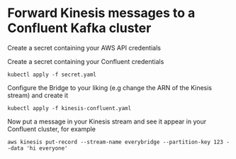 # Forward Kinesis messages to a Confluent Kafka cluster

Create a secret containing your AWS API credentials


Create a secret containing your Confluent credentials

```
kubectl apply -f secret.yaml
```

Configure the Bridge to your liking (e.g change the ARN of the Kinesis stream) and create it

```
kubectl apply -f kinesis-confluent.yaml
```

Now put a message in your Kinesis stream and see it appear in your Confluent cluster, for example

```
aws kinesis put-record --stream-name everybridge --partition-key 123 --data 'hi everyone'
```

